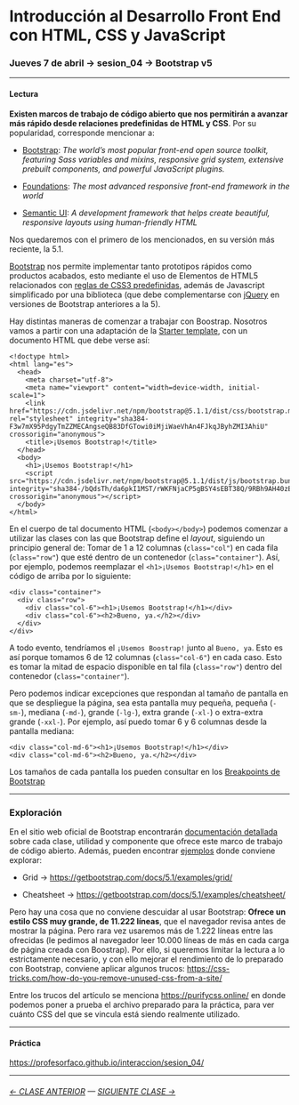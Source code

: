 # Introducción al Desarrollo Front End con HTML, CSS y JavaScript

### Jueves 7 de abril → sesion_04 → Bootstrap v5

- - - - - - - - 

#### Lectura

**Existen marcos de trabajo de código abierto que nos permitirán a avanzar más rápido desde relaciones predefinidas de HTML y CSS**. Por su popularidad, corresponde mencionar a:

- [Bootstrap](https://getbootstrap.com/): *The world’s most popular front-end open source toolkit, featuring Sass variables and mixins, responsive grid system, extensive prebuilt components, and powerful JavaScript plugins.*

- [Foundations](https://get.foundation/): *The most advanced responsive front-end framework in the world* 

- [Semantic UI](https://semantic-ui.com/): *A development framework that helps create beautiful, responsive layouts using human-friendly HTML*

Nos quedaremos con el primero de los mencionados, en su versión más reciente, la 5.1. 

[Bootstrap](https://getbootstrap.com/) nos permite implementar tanto prototipos rápidos como productos acabados, esto mediante el uso de Elementos de HTML5 relacionados con [reglas de CSS3 predefinidas](https://cdn.jsdelivr.net/npm/bootstrap@5.1.1/dist/css/bootstrap.css), además de Javascript simplificado por una biblioteca (que debe complementarse con [jQuery](https://jquery.com/) en versiones de Bootstrap anteriores a la 5).

Hay distintas maneras de comenzar a trabajar con Boostrap. Nosotros vamos a partir con una adaptación de la [Starter template](https://getbootstrap.com/docs/5.1/getting-started/introduction/#starter-template), con un documento HTML que debe verse así: 

```
<!doctype html>
<html lang="es">
  <head>
    <meta charset="utf-8">
    <meta name="viewport" content="width=device-width, initial-scale=1">
    <link href="https://cdn.jsdelivr.net/npm/bootstrap@5.1.1/dist/css/bootstrap.min.css" rel="stylesheet" integrity="sha384-F3w7mX95PdgyTmZZMECAngseQB83DfGTowi0iMjiWaeVhAn4FJkqJByhZMI3AhiU" crossorigin="anonymous">
    <title>¡Usemos Bootstrap!</title>
  </head>
  <body>
    <h1>¡Usemos Bootstrap!</h1>
    <script src="https://cdn.jsdelivr.net/npm/bootstrap@5.1.1/dist/js/bootstrap.bundle.min.js" integrity="sha384-/bQdsTh/da6pkI1MST/rWKFNjaCP5gBSY4sEBT38Q/9RBh9AH40zEOg7Hlq2THRZ" crossorigin="anonymous"></script>
  </body>
</html>
```

En el cuerpo de tal documento HTML (`<body></body>`) podemos comenzar a utilizar las clases con las que Bootstrap define el *layout*, siguiendo un principio general de: Tomar de 1 a 12 columnas (`class="col"`) en cada fila (`class="row"`) que esté dentro de un contenedor (`class="container"`). Así, por ejemplo, podemos reemplazar el `<h1>¡Usemos Bootstrap!</h1>` en el código de arriba por lo siguiente:

```
<div class="container">
  <div class="row">
    <div class="col-6"><h1>¡Usemos Bootstrap!</h1></div>
    <div class="col-6"><h2>Bueno, ya.</h2></div>
  </div>
</div>
```

A todo evento, tendríamos el `¡Usemos Boostrap!` junto al `Bueno, ya`. Esto es así porque tomamos 6 de 12 columnas (`class="col-6"`) en cada caso. Esto es tomar la mitad de espacio disponible en tal fila (`class="row"`) dentro del contenedor (`class="container"`).

Pero podemos indicar excepciones que respondan al tamaño de pantalla en que se despliegue la página, sea esta pantalla muy pequeña, pequeña (`-sm-`), mediana (`-md-`), grande (`-lg-`), extra grande (`-xl-`) o extra-extra grande (`-xxl-`). Por ejemplo, así puedo tomar 6 y 6 columnas desde la pantalla mediana:

```
<div class="col-md-6"><h1>¡Usemos Bootstrap!</h1></div>
<div class="col-md-6"><h2>Bueno, ya.</h2></div> 
```

Los tamaños de cada pantalla los pueden consultar en los [Breakpoints de Bootstrap](https://getbootstrap.com/docs/5.1/layout/breakpoints/#available-breakpoints)

- - - - - - 

### Exploración

En el sitio web oficial de Bootstrap encontrarán [documentación detallada](https://getbootstrap.com/docs/5.1/getting-started/introduction/) sobre cada clase, utilidad y componente que ofrece este marco de trabajo de código abierto. Además, pueden encontrar [ejemplos](https://getbootstrap.com/docs/5.1/examples/) donde conviene explorar: 

- Grid → https://getbootstrap.com/docs/5.1/examples/grid/

- Cheatsheet → https://getbootstrap.com/docs/5.1/examples/cheatsheet/

Pero hay una cosa que no conviene descuidar al usar Bootstrap: **Ofrece un estilo CSS muy grande, de 11.222 líneas**, que el navegador revisa antes de mostrar la página. Pero rara vez usaremos más de 1.222 líneas entre las ofrecidas (le pedimos al navegador leer 10.000 líneas de más en cada carga de página creada con Boostrap). Por ello, si queremos limitar la lectura a lo estrictamente necesario, y con ello mejorar el rendimiento de lo preparado con Bootstrap, conviene aplicar algunos trucos: https://css-tricks.com/how-do-you-remove-unused-css-from-a-site/ 

Entre los trucos del artículo se menciona https://purifycss.online/ en donde podemos poner a prueba el archivo preparado para la práctica, para ver cuánto CSS del que se vincula está siendo realmente utilizado.

- - - - - - - 

#### Práctica

https://profesorfaco.github.io/interaccion/sesion_04/

- - - - - - - 

###### [← CLASE ANTERIOR](https://github.com/profesorfaco/front-end/tree/main/sesion_03) — [SIGUIENTE CLASE →](https://github.com/profesorfaco/front-end/tree/main/sesion_05)
